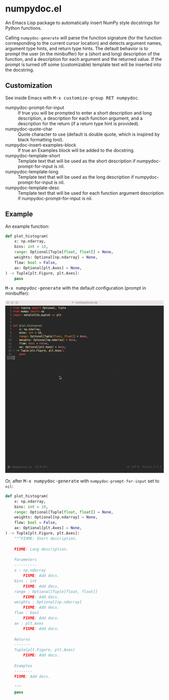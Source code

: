 # numpydoc.el

An Emacs Lisp package to automatically insert NumPy style docstrings
for Python functions.

Calling `numpydoc-generate` will parse the function signature (for the
function corresponding to the current cursor location) and detects
argument names, argument type hints, and return type hints. The
default behavior is to prompt the user (in the minibuffer) for a
(short and long) description of the function, and a description for
each argument and the returned value. If the prompt is turned off some
(customizable) template text will be inserted into the docstring.

## Customization

See inside Emacs with <kbd>M-x customize-group RET numpydoc</kbd>.

<dl>
  <dt>numpydoc-prompt-for-input</dt>
  <dd>
  If true you will be prompted to enter a short description and long
  description, a description for each function argument, and a
  description for the return (if a return type hint is provided).
  </dd>
  <dt>numpydoc-quote-char</dt>
  <dd>
  Quote character to use (default is double quote, which is inspired
  by black formatting tool).
  </dd>
  <dt>numpydoc-insert-examples-block</dt>
  <dd>
  If true an Examples block will be added to the docstring.
  </dd>
  <dt>numpydoc-template-short</dt>
  <dd>
  Template text that will be used as the short description if
  numpydoc-prompt-for-input is nil.
  </dd>
  <dt>numpydoc-template-long</dt>
  <dd>
  Template text that will be used as the long description if
  numpydoc-prompt-for-input is nil.
  </dd>
  <dt>numpydoc-template-desc</dt>
  <dd>
  Template text that will be used for each function argument
  description if numpydoc-prompt-for-input is nil.
  </dd>
</dl>

## Example

An example function:

```python
def plot_histogram(
    x: np.ndarray,
    bins: int = 10,
    range: Optional[Tuple[float, float]] = None,
    weights: Optional[np.ndarray] = None,
    flow: bool = False,
    ax: Optional[plt.Axes] = None,
) -> Tuple[plt.Figure, plt.Axes]:
    pass
```

<kbd>M-x numpydoc-generate</kbd> with the default configuration
(prompt in minibuffer):

![Demo](doc/example.gif)

Or, after <kbd>M-x numpydoc-generate</kbd> with
`numpydoc-prompt-for-input` set to `nil`:

```python
def plot_histogram(
    x: np.ndarray,
    bins: int = 10,
    range: Optional[Tuple[float, float]] = None,
    weights: Optional[np.ndarray] = None,
    flow: bool = False,
    ax: Optional[plt.Axes] = None,
) -> Tuple[plt.Figure, plt.Axes]:
    """FIXME: Short description.

    FIXME: Long description.

    Parameters
    ----------
    x : np.ndarray
        FIXME: Add docs.
    bins : int
        FIXME: Add docs.
    range : Optional[Tuple[float, float]]
        FIXME: Add docs.
    weights : Optional[np.ndarray]
        FIXME: Add docs.
    flow : bool
        FIXME: Add docs.
    ax : plt.Axes
        FIXME: Add docs.

    Returns
    -------
    Tuple[plt.Figure, plt.Axes]
        FIXME: Add docs.

    Examples
    --------
    FIXME: Add docs.

    """
    pass
```
